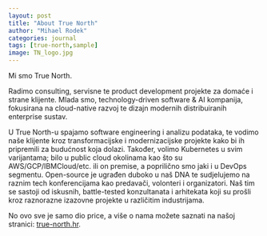```yaml
---
layout: post
title: "About True North"
author: "Mihael Rodek"
categories: journal
tags: [true-north,sample]
image: TN_logo.jpg
---
```


Mi smo True North.

Radimo consulting, servisne te product development projekte za domaće i strane klijente.
Mlada smo, technology-driven software & AI kompanija, fokusirana na cloud-native razvoj te dizajn modernih distribuiranih
enterprise sustav.

U True North-u spajamo software engineering i analizu podataka, te vodimo naše klijente kroz transformacijske i modernizacijske
projekte kako bi ih pripremili za budućnost koja dolazi. Također, volimo Kubernetes u svim varijantama;
bilo u public cloud okolinama kao što su AWS/GCP/IBMCloud/etc. ili on premise, a poprilično smo jaki i u DevOps segmentu.
Open-source je ugrađen duboko u naš DNA te sudjelujemo na raznim tech konferencijama kao predavači, volonteri i organizatori.
Naš tim se sastoji od iskusnih, battle-tested konzultanata i arhitekata koji su prošli kroz raznorazne izazovne projekte u različitim industrijama.


No ovo sve je samo dio price, a više o nama možete saznati na našoj stranici: [true-north.hr](https://www.true-north.hr/).
